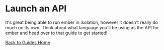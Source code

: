 # Launch an API
It's great being able to run ember in isolation, however it doesn't really do much on its own. Think about what language you'll be using as the API for ember and head over to that guide to get started!

[Back to Guides Home](/)
